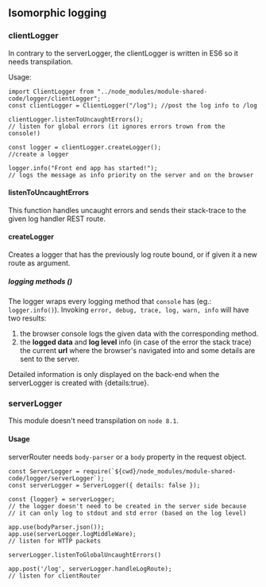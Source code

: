## Isomorphic logging

### clientLogger
In contrary to the serverLogger, the clientLogger is written in ES6 so it needs transpilation.

Usage:
```
import ClientLogger from "../node_modules/module-shared-code/logger/clientLogger";
const clientLogger = ClientLogger("/log"); //post the log info to /log

clientLogger.listenToUncaughtErrors();
// listen for global errors (it ignores errors trown from the console!)

const logger = clientLogger.createLogger();
//create a logger

logger.info("Front end app has started!"); 
// logs the message as info priority on the server and on the browser
```

#### listenToUncaughtErrors
This function handles uncaught errors and sends their stack-trace to the given log handler REST route.

#### createLogger
Creates a logger that has the previously log route bound, or if given it a new route as argument.

##### logging methods ()
The logger wraps every logging method that `console` has (eg.: `logger.info()`). Invoking `error, debug, trace, log, warn, info` will have two results:
1) the browser console logs the given data with the corresponding method.
2) the **logged data** and **log level** info (in case of the error the stack trace) the current **url** where the browser's navigated into and some details are sent to the server.

Detailed information is only displayed on the back-end when the serverLogger is created with {details:true}.

### serverLogger
This module doesn't need transpilation on `node 8.1`. 

#### Usage

serverRouter needs `body-parser` or a `body` property in the request object.
```
const ServerLogger = require(`${cwd}/node_modules/module-shared-code/logger/serverLogger`);
const serverLogger = ServerLogger({ details: false });

const {logger} = serverLogger;
// the logger doesn't need to be created in the server side because 
// it can only log to stdout and std error (based on the log level)

app.use(bodyParser.json());
app.use(serverLogger.logMiddleWare); 
// listen for HTTP packets

serverLogger.listenToGlobalUncaughtErrors()

app.post('/log', serverLogger.handleLogRoute); 
// listen for clientRouter
```